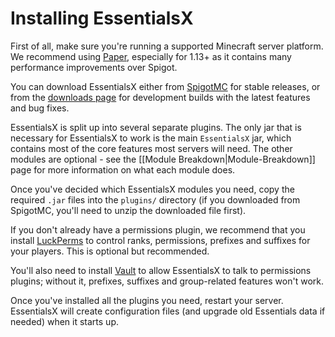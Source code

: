 # Installing EssentialsX

First of all, make sure you're running a supported Minecraft server platform. We recommend using [Paper](https://papermc.io), especially for 1.13+ as it contains many performance improvements over Spigot.

You can download EssentialsX either from [SpigotMC](https://www.spigotmc.org/resources/essentialsx.9089/) for stable releases, or from the [downloads page](https://essentialsx.cf/downloads.html) for development builds with the latest features and bug fixes.

EssentialsX is split up into several separate plugins. The only jar that is necessary for EssentialsX to work is the main `EssentialsX` jar, which contains most of the core features most servers will need. The other modules are optional - see the [[Module Breakdown|Module-Breakdown]] page for more information on what each module does.

Once you've decided which EssentialsX modules you need, copy the required `.jar` files into the `plugins/` directory (if you downloaded from SpigotMC, you'll need to unzip the downloaded file first).

If you don't already have a permissions plugin, we recommend that you install [LuckPerms](https://luckperms.github.io) to control ranks, permissions, prefixes and suffixes for your players. This is optional but recommended.

You'll also need to install [Vault](https://www.spigotmc.org/resources/vault.34315/) to allow EssentialsX to talk to permissions plugins; without it, prefixes, suffixes and group-related features won't work.

Once you've installed all the plugins you need, restart your server. EssentialsX will create configuration files (and upgrade old Essentials data if needed) when it starts up.
